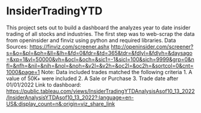 # InsiderTradingYTD
This project sets out to build a dashboard the analyzes year to date insider trading of all stocks and industries. The first step was to web-scrap the data from openinsider and finviz using python and required libraries.
Data Sources: https://finviz.com/screener.ashx 
              http://openinsider.com/screener?s=&o=&pl=&ph=&ll=&lh=&fd=0&fdr=&td=365&tdr=&fdlyl=&fdlyh=&daysago=&xp=1&vl=50000&vh=&ocl=&och=&sic1=-1&sicl=100&sich=9999&grp=0&nfl=&nfh=&nil=&nih=&nol=&noh=&v2l=&v2h=&oc2l=&oc2h=&sortcol=0&cnt=1000&page=1
Note: Data included trades matched the following criteria
     1. A value of 50K+ were included 
     2. A Sale or Purchase
     3. Trade date after 01/01/2022
Link to dashboard: https://public.tableau.com/views/InsiderTradingYTDAnalysisAsof10_13_2022/InsiderAnalysisYTDAsof10_13_2022?:language=en-US&:display_count=n&:origin=viz_share_link
